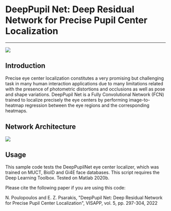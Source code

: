# DeepPupil Net: Deep Residual Network for Precise Pupil Center Localization

--------------------------------------------

<img src = "https://github.com/npoul/npoul.github.io/blob/master/images/Precise%20Localizations.png">


## Introduction

Precise eye center localization constitutes a very promising but challenging task in many human interaction applications due to many limitations related with the presence of photometric distortions and occlusions as well as pose and shape variations. DeepPupil Net is a Fully Convolutional Network (FCN) trained to localize precisely the eye centers by performing image-to-heatmap regression between the eye regions and the corresponding heatmaps. 

## Network Architecture

<img src = "https://github.com/npoul/npoul.github.io/blob/master/images/DeepEye.png">

## Usage

This sample code tests the DeepPupilNet eye center localizer, which was trained on MUCT, BioID and Gi4E face databases. This script requires the Deep Learning Toolbox. Tested on Matlab 2020b.

Please cite the following paper if you are using this code:

N. Poulopoulos and E. Z. Psarakis, "DeepPupil Net: Deep Residual Network for Precise Pupil Center Localization", VISAPP, vol. 5, pp. 297-304, 2022


            
